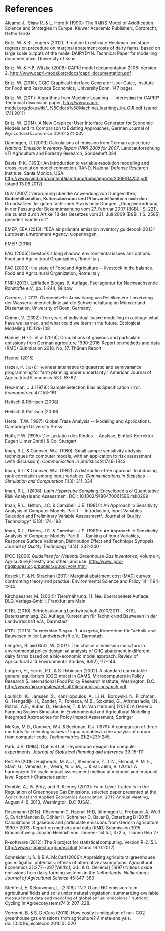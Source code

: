 # References

Alcamo J., Shaw R. & L. Hordijk (1990): The RAINS Model of
Acidification. Science and Strategies in Europe. Kluwer Academic
Publishers, Dordrecht, Netherlands

Britz, W. & B. Lengers (2012): R routine to estimate Heckman two stage
regression procedure on marginal abatement costs of dairy farms, based
on large scale outputs of the model DAIRYDYN. Technical Paper for
modelling documentation, University of Bonn

Britz, W. & H.P. Witzke (2008): CAPRI model documentation
2008: Version 2.
<http://www.capri-model.org/docs/capri_documentation.pdf>

Britz, W. (2010), GGIG Graphical Interface Generator User Guide,
Institute for Food and Resource Economics, University Bonn, 147 pages

Britz, W. (2011): Algorithms from Machine Learning --
interesting for CAPRI? Technical discussion paper,
http://www.capri-model.org/dokuwiki/..%5Cdocs%5CMachine\_learning\_in\_GUI.pdf
(stand 17.11.2011)

Britz, W. (2014). A New Graphical User Interface Generator
for Economic Models and its Comparison to Existing Approaches, German
Journal of Agricultural Economics 63(4): 271-285

Dämmgen, U. (2009) Calculations of emission from German
agriculture -- *National Emission Inventory Report (NIR) 2009 for 2007*.
Landbauforschung vTI Agriculture and Forestry Research, Sonderheft 324

Davis, P.K. (1993): An introduction to variable-resolution
modelling and cross-resolution model connection. RAND, National Defense
Research Institute, Santa Monica, USA.
<http://www.rand.org/content/dam/rand/pubs/reports/2009/R4252.pdf>
(stand 13.08.2012)

DüV (2007): Verordnung über die Anwendung von Düngemitteln,
Bodenhilfsstoffen, Kultursubstraten und Pflanzenhilfsmitteln nach den
Grundsätzen der guten fachlichen Praxis beim Düngen. „Düngeverordnung in
der Fassung der Bekanntmachung vom 27. Februar 2007 (BGBl. I S. 221),
die zuletzt durch Artikel 18 des Gesetzes vom 31. Juli 2009 (BGBl. I S.
2585) geändert worden ist\"

EMEP, EEA (2013): "EEA air pollutant emission inventory guidebook 2013." European Environment Agency, Copenhagen.

EMEP (2016)

FAO (2006): livestock´s long shadow, environmental issues and options.
Food and Agricultural Organization, Rome Italy

FAO (2009): the state of Food and Agriculture -- livestock in the
balance. Food and Agricultural Organization, Rome Italy

FNR (2013). Leitfaden Biogas. 6. Auflage, Fachagentur für Nachwachsende
Rohstoffe e.V., pp. 1-244, Gülzow

Garbert, J. 2013. Ökonomische Auswirkung von Politiken zur
Umsetzung der Wasserrahmenrichtlinie auf die Schweinehaltung im
Münsterland. Dissertation, University of Bonn, Germany.

Grimm, V. (2002): Ten years of individual-based modelling
in ecology: what have we learned, and what could we learn in the future.
Ecological Modelling 115:129-148

Haenel, H.-D., et al (2018): Calculations of gaseous and particulate emissions from German agriculture 1990-2016: Report on methods and data (RMD) Submission 2018. No. 57. Thünen Report

Haenel (2015)

Hazell, P. (1971): "A linear alternative to quadratic and semivariance programming for farm planning under uncertainty." American Journal of Agricultural Economics 53.1: 53-62

Heckman, J.J. (1979): Sample Selection Bias as
Specification Error. *Econometrica* 47:153-161.

Heitsch & Römisch (2008)

Heitsch & Römisch (2009)

Hertel, T.W. (1997): Global Trade Analysis -- Modeling and
Applications. Cambridge University Press

Huth, F.W. (1995): Die Laktation des Rindes -- Analyse,
Einfluß, Korrektur. Eugen Ulmer GmbH & Co. Stuttgart

Iman, R.L. & Conover, W.J. (1980): Small sample
sensitivity analysis techniques for computer models, with an application
to risk assessment (with discussion): *Communication in Statistics*
9:1749-1842

Iman, R.L. & Conover, W.J. (1982): A distribution-free
approach to inducing rank correlation among input variables.
*Communications in Statistics -- Simulation and Computation* 11(3):
311-334

Iman, R.L., (2008): *Latin Hypercube Sampling*.
Encyclopedia of Quantitative Risk Analysis and Assessment.
DOI: 10.1002/9780470061596.risk0299

Iman, R.L., Helton, J.C. & Campbell, J.E. (1981a): An
Approach to Sensitivity Analysis of Computer Models: Part I --
Introduction, Input Variables Selection and Preliminary Variable
Assessment*. Journal of Quality Technology* 13(3): 174-183

Iman, R.L., Helton, J.C. & Campbell, J.E. (1981b): An
Approach to Sensitivity Analysis of Computer Models: Part II -- Ranking
of Input Variables, Response Surface Validation, Distribution Effect and
Technique Synopsis. *Journal of Quality Technology* 13(4): 232-240.

IPCC (2006) *Guidelines for National Greenhouse Gas Inventories*, Volume
4, Agriculture,Forestry and other Land use.
<http://www.ipcc-nggip.iges.or.jp/public/2006gl/vol4.html>

Kesicki, F. & N. Strachan (2011): Marginal abatement cost
(MAC) curves: confronting theory and practice. Environmental Science and
Policy 14: 1194-1204.

Kirchgessner, M. (2004): Tierernährung. 11. Neu
überarbeitete Auflage. DLG-Verlags-GmbH, Frankfurt am Main

KTBL (2010): Betriebsplanung Landwirtschaft 2010/2011 -- KTBL
Datensammlung. 22. Auflage, Kuratorium für Technik und Bauwesen in der
Landwirtschaft e.V., Darmstadt

KTBL (2013): Faustzahlen Biogas. 3. Ausgabe, Kuratorium für Technik und
Bauwesen in der Landwirtschaft e.V., Darmstadt

Lengers, B. and Britz, W. (2012). The choice of emission
indicators in environmental policy design: an analysis of GHG abatement
in different dairy farms based on a bio-economic model approach. Review
of Agricultural and Environmental Studies, 93(2), 117-144.

Lofgren, H., Harris, R.L. & S. Robinson (2002): A standard
computable general equilibrium (CGE) model in GAMS. Microcomputers in
Policy Research 5. International Food Policy Research Institute,
Washington, D.C.,
http://www.ifpri.org/sites/default/files/publications/mc5.pdf

Louhichi, K., Janssen, S., Kanallopoulos, A., Li, H., Borowski, N.,
Flichman, G., Hengsdijk, H., Zander, P., Fonseca, M.B., Stokstad, G.,
Athanasiadis, I.N., Rizzoli, A.E., Huber, D., Heckelei, T. & M. Van
Ittersum] (2010): A Generic Farming System Simulator, in:
Environmental and Agricultural Modelling -- Integrated Approaches for
Policy Impact Assessment, Springer

McKay, M.D., Conover, W.J. & Beckman, R.J. (1979): A
comparison of three methods for selecting values of input variables in
the analysis of output from computer code. *Technometrics*
21(2):239-245.

Park, J.S. (1994): Optimal Latin-hypercube designs for
computer experiments. *Journal of Statistical Planning and Inference*
39:95-111

ReCiPe (2016): Huijbregts, M. A. J., Steinmann, Z. J. N., Elshout, P. M. F., Stam, G., Verones, F., Vieira, M. D. M., ... & van Zelm, R. (2016). A harmonized life cycle impact assessment method at midpoint and endpoint level Report I: Characterization.

Remble, A., W. Britz, and R. Keeney (2013): Farm Level
Tradeoffs in the Regulation of Greenhouse Gas Emissions. selected paper
presented at the Agricultural and Applied Economics Association, 2013
Annual Meeting, August 4-6, 2013, Washington, D.C (USA).

Rosemann (2015): Rösemann C, Haenel H-D, Dämmgen U, Freibauer A, Wulf S, EurichMenden B, Döhler H, Schreiner C, Bauer B, Osterburg B (2015) Calculations of gaseous and particulate emissions from German agriculture 1990 – 2013 : Report on methods and data (RMD) Submission 2015. Braunschweig: Johann Heinrich von Thünen-Institut, 372 p, Thünen Rep 27

R-software (2012): The R project for statistical computing. Version
R-2.15.1. <http://www.r-project.org/index.html> (stand 16.10.2012)

Schneider, U.A. & B.A. McCarl (2006): Appraising
agricultural greenhouse gas mitigation potentials: effects of
alternative assumptions. Agricultural Economics 35:277--287[Velthof,
G.L. & O. Oenema] (1997) Nitrous oxide emissions from dairy
farming systems in the Netherlands. *Netherlands Journal of Agricultural
Science* 45:347-360

Stehfest, E. & Bouwman, L. (2006): "N 2 O and NO emission from agricultural fields and soils under natural vegetation: summarizing available measurement data and modeling of global annual emissions." Nutrient Cycling in Agroecosystems74.3: 207-228.

Vermont, B. & S. DeCara (2010): How costly is mitigation
of non-CO2 greenhouse gas emissions from agriculture? A meta-analysis.
doi:10.1016/j.ecolecon.2010.02.020
